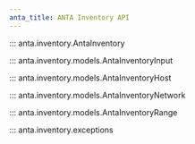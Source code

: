 ```yaml
---
anta_title: ANTA Inventory API
---
```

<!--
  ~ Copyright (c) 2023-2025 Arista Networks, Inc.
  ~ Use of this source code is governed by the Apache License 2.0
  ~ that can be found in the LICENSE file.
  -->

::: anta.inventory.AntaInventory

::: anta.inventory.models.AntaInventoryInput

::: anta.inventory.models.AntaInventoryHost

::: anta.inventory.models.AntaInventoryNetwork

::: anta.inventory.models.AntaInventoryRange

::: anta.inventory.exceptions
